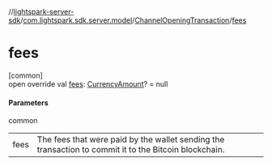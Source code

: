 //[lightspark-server-sdk](../../../index.md)/[com.lightspark.sdk.server.model](../index.md)/[ChannelOpeningTransaction](index.md)/[fees](fees.md)

# fees

[common]\
open override val [fees](fees.md): [CurrencyAmount](../-currency-amount/index.md)? = null

#### Parameters

common

| | |
|---|---|
| fees | The fees that were paid by the wallet sending the transaction to commit it to the Bitcoin blockchain. |
